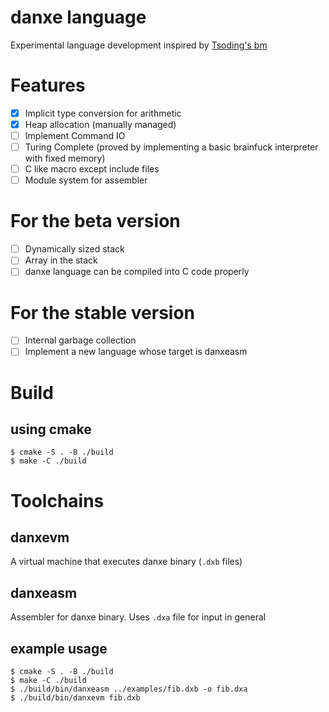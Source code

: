 # danxe language

Experimental language development inspired by [Tsoding's bm](https://github.com/tsoding/bm)

# Features

- [x] Implicit type conversion for arithmetic
- [x] Heap allocation (manually managed)
- [ ] Implement Command IO
- [ ] Turing Complete (proved by implementing a basic brainfuck interpreter with fixed memory)
- [ ] C like macro except include files
- [ ] Module system for assembler

# For the beta version

- [ ] Dynamically sized stack
- [ ] Array in the stack
- [ ] danxe language can be compiled into C code properly

# For the stable version

- [ ] Internal garbage collection
- [ ] Implement a new language whose target is danxeasm

# Build

## using cmake

```console
$ cmake -S . -B ./build
$ make -C ./build
```

# Toolchains

## danxevm

A virtual machine that executes danxe binary (`.dxb` files)

## danxeasm

Assembler for danxe binary. Uses `.dxa` file for input in general

## example usage

```console
$ cmake -S . -B ./build
$ make -C ./build
$ ./build/bin/danxeasm ../examples/fib.dxb -o fib.dxa
$ ./build/bin/danxevm fib.dxb
```
